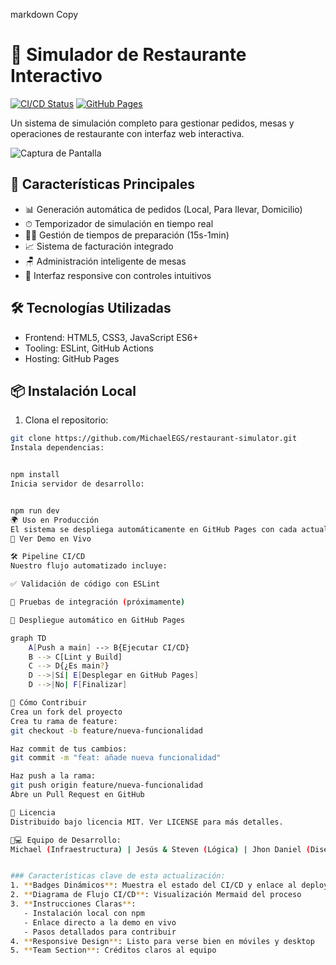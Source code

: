 markdown
Copy
# 🍕 Simulador de Restaurante Interactivo

[![CI/CD Status](https://github.com/MichaelEGS/restaurant-simulator/actions/workflows/ci-cd-pipeline.yml/badge.svg)](https://github.com/MichaelEGS/restaurant-simulator/actions)
[![GitHub Pages](https://img.shields.io/badge/Deploy-GitHub%20Pages-blue)](https://michaelegs.github.io/restaurant-simulator)

Un sistema de simulación completo para gestionar pedidos, mesas y operaciones de restaurante con interfaz web interactiva.

![Captura de Pantalla]([url=https://ibb.co/wZKncxBp][img]https://i.ibb.co/xKMnFRXz/image.png[/img][/url]) 

## 🚀 Características Principales
- 📊 Generación automática de pedidos (Local, Para llevar, Domicilio)
- ⏱ Temporizador de simulación en tiempo real
- 🧑🍳 Gestión de tiempos de preparación (15s-1min)
- 📈 Sistema de facturación integrado
- 🪑 Administración inteligente de mesas
- 📱 Interfaz responsive con controles intuitivos

## 🛠 Tecnologías Utilizadas
- Frontend: HTML5, CSS3, JavaScript ES6+
- Tooling: ESLint, GitHub Actions
- Hosting: GitHub Pages

## 📦 Instalación Local
1. Clona el repositorio:
```bash
git clone https://github.com/MichaelEGS/restaurant-simulator.git
Instala dependencias:


npm install
Inicia servidor de desarrollo:


npm run dev
🌍 Uso en Producción
El sistema se despliega automáticamente en GitHub Pages con cada actualización de la rama main:
🔗 Ver Demo en Vivo

🛠️ Pipeline CI/CD
Nuestro flujo automatizado incluye:

✅ Validación de código con ESLint

🧪 Pruebas de integración (próximamente)

🚀 Despliegue automático en GitHub Pages

graph TD
    A[Push a main] --> B{Ejecutar CI/CD}
    B --> C[Lint y Build]
    C --> D{¿Es main?}
    D -->|Sí| E[Desplegar en GitHub Pages]
    D -->|No| F[Finalizar]

🤝 Cómo Contribuir
Crea un fork del proyecto
Crea tu rama de feature:
git checkout -b feature/nueva-funcionalidad

Haz commit de tus cambios:
git commit -m "feat: añade nueva funcionalidad"

Haz push a la rama:
git push origin feature/nueva-funcionalidad
Abre un Pull Request en GitHub

📄 Licencia
Distribuido bajo licencia MIT. Ver LICENSE para más detalles.

👨💻 Equipo de Desarrollo:
Michael (Infraestructura) | Jesús & Steven (Lógica) | Jhon Daniel (Diseño)


### Características clave de esta actualización:
1. **Badges Dinámicos**: Muestra el estado del CI/CD y enlace al deploy
2. **Diagrama de Flujo CI/CD**: Visualización Mermaid del proceso
3. **Instrucciones Claras**:
   - Instalación local con npm
   - Enlace directo a la demo en vivo
   - Pasos detallados para contribuir
4. **Responsive Design**: Listo para verse bien en móviles y desktop
5. **Team Section**: Créditos claros al equipo
